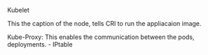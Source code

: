 Kubelet 

This the caption of the node, tells CRI to run the appliacaion image.


Kube-Proxy:
This enables the communication between the pods, deployments. - IPtable

